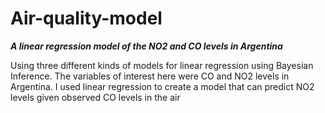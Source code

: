 # Air-quality-model

<b><i> A linear regression model of the NO2 and CO levels in Argentina</i></b>

Using three different kinds of models for linear regression using Bayesian Inference. The variables of interest here were CO and NO2 levels in Argentina. I used
linear regression to create a model that can predict NO2 levels given observed CO levels in the air
